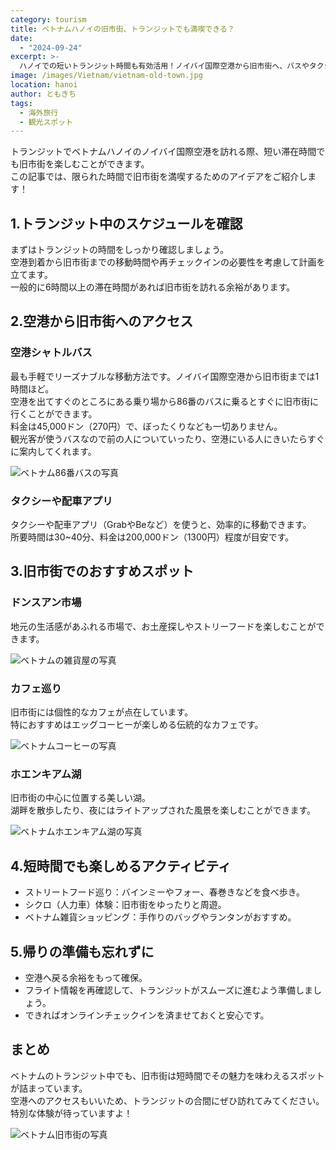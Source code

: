 ```yaml
---
category: tourism
title: ベトナムハノイの旧市街、トランジットでも満喫できる？
date:
  - "2024-09-24"
excerpt: >-
  ハノイでの短いトランジット時間も有効活用！ノイバイ国際空港から旧市街へ、バスやタクシーで簡単にアクセスし、地元市場やエッグコーヒー、ホエンキアム湖など魅力溢れるスポットを効率よく楽しむための完全ガイドです。
image: /images/Vietnam/vietnam-old-town.jpg
location: hanoi
author: ともきち
tags:
  - 海外旅行
  - 観光スポット
---
```


トランジットでベトナムハノイのノイバイ国際空港を訪れる際、短い滞在時間でも旧市街を楽しむことができます。  
この記事では、限られた時間で旧市街を満喫するためのアイデアをご紹介します！

## 1.トランジット中のスケジュールを確認

まずはトランジットの時間をしっかり確認しましょう。  
空港到着から旧市街までの移動時間や再チェックインの必要性を考慮して計画を立てます。  
一般的に6時間以上の滞在時間があれば旧市街を訪れる余裕があります。

## 2.空港から旧市街へのアクセス

### 空港シャトルバス

最も手軽でリーズナブルな移動方法です。ノイバイ国際空港から旧市街までは1時間ほど。  
空港を出てすぐのところにある乗り場から86番のバスに乗るとすぐに旧市街に行くことができます。  
料金は45,000ドン（270円）で、ぼったくりなども一切ありません。  
観光客が使うバスなので前の人についていったり、空港にいる人にきいたらすぐに案内してくれます。

![ベトナム86番バスの写真](/images/Vietnam/vietnam-bus.jpg)

### タクシーや配車アプリ

タクシーや配車アプリ（GrabやBeなど）を使うと、効率的に移動できます。  
所要時間は30~40分、料金は200,000ドン（1300円）程度が目安です。

## 3.旧市街でのおすすめスポット

### ドンスアン市場

地元の生活感があふれる市場で、お土産探しやストリーフードを楽しむことができます。

![ベトナムの雑貨屋の写真](/images/Vietnam/vietnam-general-store.jpg)

### カフェ巡り

旧市街には個性的なカフェが点在しています。  
特におすすめはエッグコーヒーが楽しめる伝統的なカフェです。

![ベトナムコーヒーの写真](/images/Vietnam/vietnam-coffee.jpg)

### ホエンキアム湖

旧市街の中心に位置する美しい湖。  
湖畔を散歩したり、夜にはライトアップされた風景を楽しむことができます。

![ベトナムホエンキアム湖の写真](/images/Vietnam/ho-hoan-kiem-lake.jpg)

## 4.短時間でも楽しめるアクティビティ

- ストリートフード巡り：バインミーやフォー、春巻きなどを食べ歩き。
- シクロ（人力車）体験：旧市街をゆったりと周遊。
- ベトナム雑貨ショッピング：手作りのバッグやランタンがおすすめ。

## 5.帰りの準備も忘れずに

- 空港へ戻る余裕をもって確保。
- フライト情報を再確認して、トランジットがスムーズに進むよう準備しましょう。
- できればオンラインチェックインを済ませておくと安心です。

## まとめ

ベトナムのトランジット中でも、旧市街は短時間でその魅力を味わえるスポットが詰まっています。  
空港へのアクセスもいいため、トランジットの合間にぜひ訪れてみてください。  
特別な体験が待っていますよ！

![ベトナム旧市街の写真](/images/Vietnam/vietnam-old-town2.jpg)
